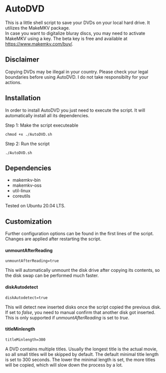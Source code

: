 # AutoDVD

This is a little shell script to save your DVDs on your local hard drive. It utilizes the MakeMKV package.
<br />In case you want to digitalize bluray discs, you may need to activate MakeMKV using a key.
The beta key is free and available at <a href="https://www.makemkv.com/buy/" target="_new">https://www.makemkv.com/buy/</a>.

## Disclaimer

Copying DVDs may be illegal in your country.
Please check your legal boundaries before using AutoDVD.
I do not take responsibilty for your actions.

## Installation

In order to install AutoDVD you just need to execute the script. It will automatically install all its dependencies.

Step 1: Make the script executeable

```
chmod +x ./AutoDVD.sh
```

Step 2: Run the script

```
./AutoDVD.sh
```

## Dependencies

-   makemkv-bin
-   makemkv-oss
-   util-linux
-   coreutils

Tested on Ubuntu 20.04 LTS.

## Customization

Further configuration options can be found in the first lines of the script. Changes are applied after restarting the script.

#### unmountAfterReading

```
unmountAfterReading=true
```

This will automatically unmount the disk drive after copying its contents, so the disk swap can be performed much faster.

#### diskAutodetect

```
diskAutodetect=true
```

This will detect new inserted disks once the script copied the previous disk. If set to _false_, you need to manual confirm that another disk got inserted. This is only supported if _unmountAfterReading_ is set to _true_.

#### titleMinlength

```
titleMinlength=300
```

A DVD contains multiple titles. Usually the longest title is the actual movie, so all small titles will be skipped by default. The default minimal title length is set to 300 seconds. The lower the minimal length is set, the more titles will be copied, which will slow down the process by a lot.
